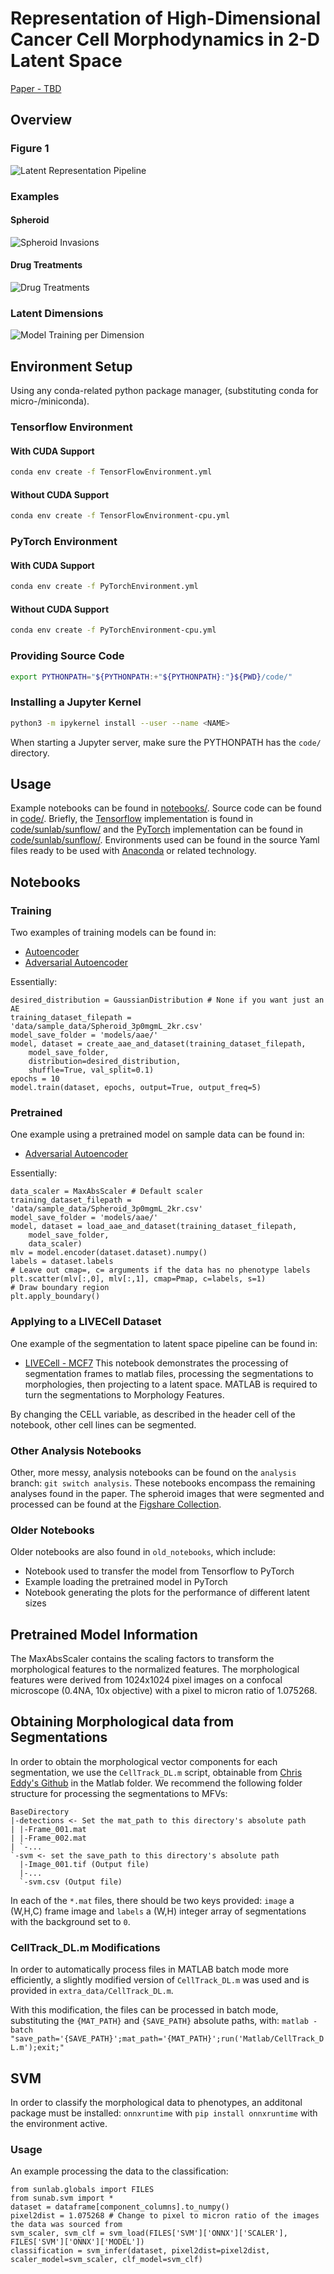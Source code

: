 # Representation of High-Dimensional Cancer Cell Morphodynamics in 2-D Latent Space

[Paper - TBD](https://void)

## Overview

### Figure 1

![Latent Representation Pipeline](figures/Figure1.png "Latent Representation Pipeline")

### Examples

#### Spheroid

![Spheroid Invasions](figures/Figure2.png "Spheroid Invasions")

#### Drug Treatments

![Drug Treatments](figures/DrugTreatments.png "CN03 & Y27632 Drug Treatment")

### Latent Dimensions

![Model Training per Dimension](figures/SI_model_training.png "Model Training")

## Environment Setup

Using any conda-related python package manager, (substituting conda for micro-/miniconda).

### Tensorflow Environment

#### With CUDA Support

```sh
conda env create -f TensorFlowEnvironment.yml
```

#### Without CUDA Support

```sh
conda env create -f TensorFlowEnvironment-cpu.yml
```

### PyTorch Environment

#### With CUDA Support

```sh
conda env create -f PyTorchEnvironment.yml
```

#### Without CUDA Support

```sh
conda env create -f PyTorchEnvironment-cpu.yml
```

### Providing Source Code

```sh
export PYTHONPATH="${PYTHONPATH:+"${PYTHONPATH}:"}${PWD}/code/"
```

### Installing a Jupyter Kernel

```sh
python3 -m ipykernel install --user --name <NAME>
```

When starting a Jupyter server, make sure the PYTHONPATH has the `code/` directory.

## Usage

Example notebooks can be found in [notebooks/](notebooks/). Source code can be found in [code/](code/). Briefly, the [Tensorflow](https://www.tensorflow.org/) implementation is found in [code/sunlab/sunflow/](code/sunlab/sunflow) and the [PyTorch](https://pytorch.org/) implementation can be found in [code/sunlab/sunflow/](code/sunlab/suntorch). Environments used can be found in the source Yaml files ready to be used with [Anaconda](https://www.anaconda.com/) or related technology.

## Notebooks

### Training

Two examples of training models can be found in:
 - [Autoencoder](notebooks/Training-Autoencoder.ipynb)
 - [Adversarial Autoencoder](notebooks/Training-AdversarialAutoencoder.ipynb)

Essentially:
```python3
desired_distribution = GaussianDistribution # None if you want just an AE
training_dataset_filepath = 'data/sample_data/Spheroid_3p0mgmL_2kr.csv'
model_save_folder = 'models/aae/'
model, dataset = create_aae_and_dataset(training_dataset_filepath,
	model_save_folder,
	distribution=desired_distribution,
	shuffle=True, val_split=0.1)
epochs = 10
model.train(dataset, epochs, output=True, output_freq=5)
```

### Pretrained

One example using a pretrained model on sample data can be found in:
 - [Adversarial Autoencoder](notebooks/Inference-AdversarialAutoencoder.ipynb)

Essentially:
```python3
data_scaler = MaxAbsScaler # Default scaler
training_dataset_filepath = 'data/sample_data/Spheroid_3p0mgmL_2kr.csv'
model_save_folder = 'models/aae/'
model, dataset = load_aae_and_dataset(training_dataset_filepath,
	model_save_folder,
	data_scaler)
mlv = model.encoder(dataset.dataset).numpy()
labels = dataset.labels
# Leave out cmap=, c= arguments if the data has no phenotype labels
plt.scatter(mlv[:,0], mlv[:,1], cmap=Pmap, c=labels, s=1)
# Draw boundary region
plt.apply_boundary()
```

### Applying to a LIVECell Dataset

One example of the segmentation to latent space pipeline can be found in:
 - [LIVECell - MCF7](notebooks/LIVECell-Example-MCF7.ipynb)
This notebook demonstrates the processing of segmentation frames to matlab files, processing the segmentations to morphologies, then projecting to a latent space.
MATLAB is required to turn the segmentations to Morphology Features.

By changing the CELL variable, as described in the header cell of the notebook, other cell lines can be segmented.

### Other Analysis Notebooks

Other, more messy, analysis notebooks can be found on the `analysis` branch: `git switch analysis`.
These notebooks encompass the remaining analyses found in the paper.
The spheroid images that were segmented and processed can be found at the [Figshare Collection](https://doi.org/10.6084/m9.figshare.c.7539075).

### Older Notebooks

Older notebooks are also found in `old_notebooks`, which include:
 - Notebook used to transfer the model from Tensorflow to PyTorch
 - Example loading the pretrained model in PyTorch
 - Notebook generating the plots for the performance of different latent sizes

## Pretrained Model Information

The MaxAbsScaler contains the scaling factors to transform the morphological features to the normalized features. The morphological features were derived from 1024x1024 pixel images on a confocal microscope (0.4NA, 10x objective) with a pixel to micron ratio of 1.075268.

## Obtaining Morphological data from Segmentations

In order to obtain the morphological vector components for each segmentation, we use the `CellTrack_DL.m` script, obtainable from [Chris Eddy's Github](https://github.com/eddy6081/CellTrack/) in the Matlab folder. We recommend the following folder structure for processing the segmentations to MFVs:
```
BaseDirectory
|-detections <- Set the mat_path to this directory's absolute path
| |-Frame_001.mat
| |-Frame_002.mat
| `-...
`-svm <- set the save_path to this directory's absolute path
  |-Image_001.tif (Output file)
  |-...
  `-svm.csv (Output file)
```
In each of the `*.mat` files, there should be two keys provided: `image` a (W,H,C) frame image and `labels` a (W,H) integer array of segmentations with the background set to `0`.

### CellTrack_DL.m Modifications
In order to automatically process files in MATLAB batch mode more efficiently, a slightly modified version of `CellTrack_DL.m` was used and is provided in `extra_data/CellTrack_DL.m`.

With this modification, the files can be processed in batch mode, substituting the `{MAT_PATH}` and `{SAVE_PATH}` absolute paths, with: `matlab -batch "save_path='{SAVE_PATH}';mat_path='{MAT_PATH}';run('Matlab/CellTrack_DL.m');exit;"`

## SVM

In order to classify the morphological data to phenotypes, an additonal package must be installed: `onnxruntime` with `pip install onnxruntime` with the environment active.

### Usage

An example processing the data to the classification:
```python3
from sunlab.globals import FILES
from sunab.svm import *
dataset = dataframe[component_columns].to_numpy()
pixel2dist = 1.075268 # Change to pixel to micron ratio of the images the data was sourced from
svm_scaler, svm_clf = svm_load(FILES['SVM']['ONNX']['SCALER'], FILES['SVM']['ONNX']['MODEL'])
classification = svm_infer(dataset, pixel2dist=pixel2dist, scaler_model=svm_scaler, clf_model=svm_clf)
```